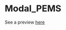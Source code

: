 # Modal_PEMS

See a preview [here](http://htmlpreview.github.io/?https://github.com/sarangof/Modal_PEMS/blob/master/pagina.html)
